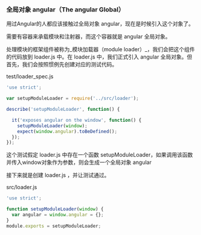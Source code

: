 ### 全局对象 angular（The angular Global）

用过Angular的人都应该接触过全局对象 angular，现在是时候引入这个对象了。

需要有容器来承载模块和注射器，而这个容器就是 angular 全局对象。

处理模块的框架组件被称为_模块加载器（module loader）_，我们会把这个组件的代码放到 loader.js 中。在 loader.js 中，我们正式引入 angular 全局对象。但首先，我们会按照惯例先创建对应的测试代码。

test/loader\_spec.js

```js
'use strict';

var setupModuleLoader = require('../src/loader');

describe('setupModuleLoader', function() {

  it('exposes angular on the window', function() {
    setupModuleLoader(window);
    expect(window.angular).toBeDefined();
  });
});
```

这个测试假定 loader.js 中存在一个函数 setupModuleLoader，如果调用该函数并传入window对象作为参数，则会生成一个全局对象 angular

接下来就是创建 loader.js ，并让测试通过。

src/loader.js

```js
'use strict';

function setupModuleLoader(window) {
  var angular = window.angular = {};
}
module.exports = setupModuleLoader;
```



